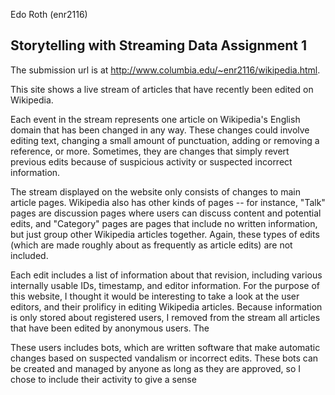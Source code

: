 Edo Roth (enr2116)

Storytelling with Streaming Data Assignment 1
-------------------

 The submission url is at http://www.columbia.edu/~enr2116/wikipedia.html.

 This site shows a live stream of articles that have recently been edited on Wikipedia.

 Each event in the stream represents one article on Wikipedia's English domain that has been changed in any way. These changes could involve editing text, changing a small amount of punctuation, adding or removing a reference, or more. Sometimes, they are changes that simply revert previous edits because of suspicious activity or suspected incorrect information. 

 The stream displayed on the website only consists of changes to main article pages. Wikipedia also has other kinds of pages -- for instance, "Talk" pages are discussion pages where users can discuss content and potential edits, and "Category" pages are pages that include no written information, but just group other Wikipedia articles together. Again, these types of edits (which are made roughly about as frequently as article edits) are not included.

 Each edit includes a list of information about that revision, including various internally usable IDs, timestamp, and editor information. For the purpose of this website, I thought it would be interesting to take a look at the user editors, and their prolificy in editing Wikipedia articles. Because information is only stored about registered users, I removed from the stream all articles that have been edited by anonymous users. The

 These users includes bots, which are written software that make automatic changes based on suspected vandalism or incorrect edits. These bots can be created and managed by anyone as long as they are approved, so I chose to include their activity to give a sense